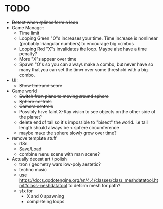 # TODO

- ~~Detect when splines form a loop~~
- Game Manager:
  - Time limit
  - Looping Green "O"s increases your time. Time increase is nonlinear (probably triangular numbers) to encourage big combos
  - Looping Red "X"s invalidates the loop. Maybe also have a time penalty?
  - More "X"s appear over time
  - Spawn "O"s so you can always make a combo, but never have so many that you can set the timer over some threshold with a big combo.
- UI:
  - ~~Show time and score~~
- Game world
  - ~~Switch from plane to moving around sphere~~
  - ~~Sphere controls~~
  - ~~Camera controls~~
  - Possibly have faint X-Ray vision to see objects on the other side of the planet?
  - delete end of tail so it's impossible to "bisect" the world. i.e tail length should always be < sphere circumference
  - maybe make the sphere slowly grow over time?
- remove template stuff
  - i18n
  - Save/Load
  - combine menu scene with main scene?
- Actually decent art / polish
  - tron / geometry wars low-poly aestetic?
  - techno music
  - use https://docs.godotengine.org/en/4.4/classes/class_meshdatatool.html#class-meshdatatool to deform mesh for path?
  - sfx for
    - X and O spawning
    - completeing loops
